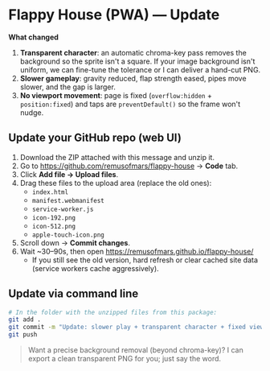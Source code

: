 # Flappy House (PWA) — Update

**What changed**
1. **Transparent character**: an automatic chroma-key pass removes the background so the sprite isn't a square. If your image background isn't uniform, we can fine-tune the tolerance or I can deliver a hand-cut PNG.
2. **Slower gameplay**: gravity reduced, flap strength eased, pipes move slower, and the gap is larger.
3. **No viewport movement**: page is fixed (`overflow:hidden` + `position:fixed`) and taps are `preventDefault()` so the frame won't nudge.

## Update your GitHub repo (web UI)

1) Download the ZIP attached with this message and unzip it.
2) Go to https://github.com/remusofmars/flappy-house → **Code** tab.
3) Click **Add file → Upload files**.
4) Drag these files to the upload area (replace the old ones):
   - `index.html`
   - `manifest.webmanifest`
   - `service-worker.js`
   - `icon-192.png`
   - `icon-512.png`
   - `apple-touch-icon.png`
5) Scroll down → **Commit changes**.
6) Wait ~30–90s, then open https://remusofmars.github.io/flappy-house/
   - If you still see the old version, hard refresh or clear cached site data (service workers cache aggressively).

## Update via command line

```bash
# In the folder with the unzipped files from this package:
git add .
git commit -m "Update: slower play + transparent character + fixed viewport"
git push
```

> Want a precise background removal (beyond chroma-key)? I can export a clean transparent PNG for you; just say the word.
